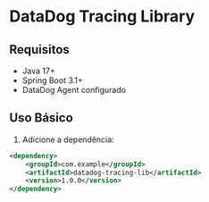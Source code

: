 # DataDog Tracing Library

## Requisitos
- Java 17+
- Spring Boot 3.1+
- DataDog Agent configurado

## Uso Básico

1. Adicione a dependência:
```xml
<dependency>
    <groupId>com.example</groupId>
    <artifactId>datadog-tracing-lib</artifactId>
    <version>1.0.0</version>
</dependency>